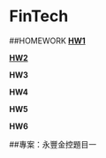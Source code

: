 # FinTech
##HOMEWORK
[**HW1**](https://github.com/Imin-Hsieh/FinTech/blob/main/HW1.md)

[**HW2**](https://youtu.be/Spo5mPrvohw)

**HW3**

**HW4**

**HW5**

**HW6**

##專案：永豐金控題目一
